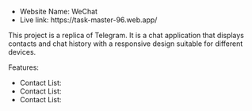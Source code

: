 <ul>
  <li>
    Website Name: WeChat
  </li>
  <li>
    Live link: https://task-master-96.web.app/
  </li>
</ul>

This project is a replica of Telegram. It is a chat application that displays contacts and chat history with a responsive design suitable for different devices.

Features:
<ul>
  <li><span style="text-weight: 600">Contact List:</span></li>
  <li><span style="text-weight: 600">Contact List:</span></li>
  <li><span style="text-weight: 600">Contact List:</span></li>
</ul>
